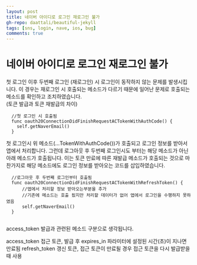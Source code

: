 ```yaml
---  
layout: post
title: 네이버 아이디로 로그인 재로그인 불가
gh-repo: daattali/beautiful-jekyll
tags: [sns, login, nave, ios, bug]
comments: true
---  
```


# 네이버 아이디로 로그인 재로그인 불가
첫 로그인 이후 두번째 로그인 (재로그인) 시 로그인이 동작하지 않는 문제를 발생시킵니다.
이 경우는 재로그인 시 호출되는 메소드가 다르기 때문에 일어난 문제로 호출되는 메소드를 확인하고 조치하였습니다.  
(토큰 발급과 토큰 재발급의 차이)

~~~
  //첫 로그인 시 호출됨
  func oauth20ConnectionDidFinishRequestACTokenWithAuthCode() {
    self.getNaverEmail()
  }
~~~

첫 로그인시 위 메소드(...TokenWithAuthCode())가 호출되고 로그인 정보를 받아서 앱에서 처리합니다. 그런데 로그아웃 후 두번째 로그인시도 부터는 해당 메소드가 아닌 아래 메소드가 호출됩니다. 이는 토큰 만료에 따른 재발급 메소드가 호출되는 것으로 마찬가지로 해당 메소드에도 로그인 정보를 받아오는 코드를 삽입하였습니다.

~~~
  //로그아웃 후 두번째 로그인부터 호출됨
  func oauth20ConnectionDidFinishRequestACTokenWithRefreshToken() {
      //앱에서 처리할 정보 받아오는부분을 추가
      //기존에 메소드는 호출 됬지만 처리할 데이터가 없어 앱에서 로그인을 수행하지 못하였음
      self.getNaverEmail() 
  }
  
~~~

access_token 발급과 관련된 메소드 구분으로 생각됩니다. 

access_token	접근 토큰, 발급 후 expires_in 파라미터에 설정된 시간(초)이 지나면 만료됨
refresh_token	갱신 토큰, 접근 토큰이 만료될 경우 접근 토큰을 다시 발급받을 때 사용





